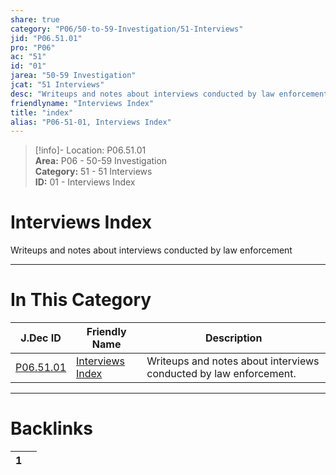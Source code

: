 ```yaml
---  
share: true  
category: "P06/50-to-59-Investigation/51-Interviews"  
jid: "P06.51.01"  
pro: "P06"  
ac: "51"  
id: "01"  
jarea: "50-59 Investigation"  
jcat: "51 Interviews"  
desc: "Writeups and notes about interviews conducted by law enforcement."  
friendlyname: "Interviews Index"  
title: "index"  
alias: "P06-51-01, Interviews Index"  
---  
```

>[!info]- Location: P06.51.01  
>**Area:** P06 - 50-59 Investigation  
>**Category:** 51 - 51 Interviews  
>**ID:** 01 - Interviews Index  
  
# Interviews Index  
  
Writeups and notes about interviews conducted by law enforcement  
   
  
  
---  
# In This Category  
  
| J.Dec ID                                                                                      | Friendly Name                                                                                        | Description                                                       |  
| --------------------------------------------------------------------------------------------- | ---------------------------------------------------------------------------------------------------- | ----------------------------------------------------------------- |  
| [P06.51.01](index.md#) | [Interviews Index](index.md#) | Writeups and notes about interviews conducted by law enforcement. |  
  
  
---  
# Backlinks  
<div><table class="dataview table-view-table"><thead class="table-view-thead"><tr class="table-view-tr-header"><th class="table-view-th"><span></span><span class="dataview small-text">1</span></th><th class="table-view-th"><span></span></th></tr></thead><tbody class="table-view-tbody"></tbody></table></div>